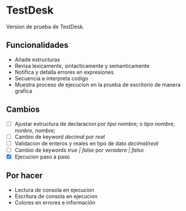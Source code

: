 # TestDesk
Version de prueba de TestDesk.
## Funcionalidades
* Añade estructuras
* Revisa lexicamente, sintacticamente y semanticamente 
* Notifica y detalla errores en expresiones
* Secuencia e interpreta codigo
* Muestra proceso de ejecucion en la prueba de escritorio de manera grafica
## Cambios
- [ ] Ajustar estructura de declaracion por *tipo nombre;* o *tipo nombre, nonbre, nombre;* 
- [ ] Cambio de keyword *decimal* por *real*
- [ ] Validacion de enteros y reales en tipo de dato *decimal/real*
- [ ] Cambio de keywords *true | false* por *veradero | falso*
- [X] Ejecucion paso a paso 
## Por hacer
* Lectura de consola en ejecucion
* Escritura de consola en ejecucion
* Colores en errores e información
